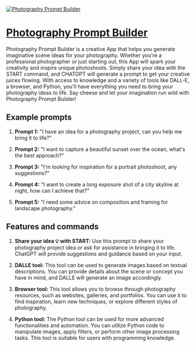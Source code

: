 [![Photography Prompt Builder](https://files.oaiusercontent.com/file-jbp1HkIM52tMCDu9b13PR1iL?se=2123-10-16T02%3A32%3A01Z&sp=r&sv=2021-08-06&sr=b&rscc=max-age%3D31536000%2C%20immutable&rscd=attachment%3B%20filename%3D04422606-214c-4334-94cf-936a0213715e.png&sig=UOO1E0ZtTI3uV9GEM%2BoQ56PhqgnYizCpZBd7pyhh3sM%3D)](https://chat.openai.com/g/g-e3aPhjsBA-photography-prompt-builder)

# [Photography Prompt Builder](https://chat.openai.com/g/g-e3aPhjsBA-photography-prompt-builder)

Photography Prompt Builder is a creative App that helps you generate imaginative scene ideas for your photography. Whether you're a professional photographer or just starting out, this App will spark your creativity and inspire unique photoshoots. Simply share your idea with the START command, and CHATGPT will generate a prompt to get your creative juices flowing. With access to knowledge and a variety of tools like DALL-E, a browser, and Python, you'll have everything you need to bring your photography ideas to life. Say cheese and let your imagination run wild with Photography Prompt Builder!

## Example prompts

1. **Prompt 1:** "I have an idea for a photography project, can you help me bring it to life?"

2. **Prompt 2:** "I want to capture a beautiful sunset over the ocean, what's the best approach?"

3. **Prompt 3:** "I'm looking for inspiration for a portrait photoshoot, any suggestions?"

4. **Prompt 4:** "I want to create a long exposure shot of a city skyline at night, how can I achieve that?"

5. **Prompt 5:** "I need some advice on composition and framing for landscape photography."

## Features and commands

1. **Share your idea 💡 with START:** Use this prompt to share your photography project idea or ask for assistance in bringing it to life. ChatGPT will provide suggestions and guidance based on your input.

2. **DALLE tool:** This tool can be used to generate images based on textual descriptions. You can provide details about the scene or concept you have in mind, and DALLE will generate an image accordingly.

3. **Browser tool:** This tool allows you to browse through photography resources, such as websites, galleries, and portfolios. You can use it to find inspiration, learn new techniques, or explore different styles of photography.

4. **Python tool:** The Python tool can be used for more advanced functionalities and automation. You can utilize Python code to manipulate images, apply filters, or perform other image processing tasks. This tool is suitable for users with programming knowledge.